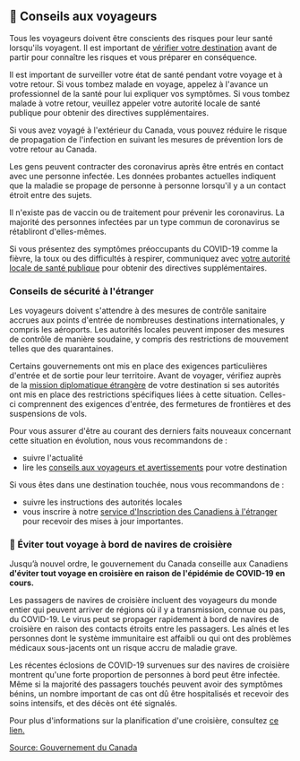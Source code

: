 ## 🛫 Conseils aux voyageurs

Tous les voyageurs doivent être conscients des risques pour leur santé lorsqu'ils voyagent. Il est important de [vérifier votre destination](https://voyage.gc.ca/voyager/avertissements) avant de partir pour connaître les risques et vous préparer en conséquence.

Il est important de surveiller votre état de santé pendant votre voyage et à votre retour. Si vous tombez malade en voyage, appelez à l'avance un professionnel de la santé pour lui expliquer vos symptômes. Si vous tombez malade à votre retour, veuillez appeler votre autorité locale de santé publique pour obtenir des directives supplémentaires.

Si vous avez voyagé à l'extérieur du Canada, vous pouvez réduire le risque de propagation de l'infection en suivant les mesures de prévention lors de votre retour au Canada.

Les gens peuvent contracter des coronavirus après être entrés en contact avec une personne infectée. Les données probantes actuelles indiquent que la maladie se propage de personne à personne lorsqu'il y a un contact étroit entre des sujets.

Il n'existe pas de vaccin ou de traitement pour prévenir les coronavirus. La majorité des personnes infectées par un type commun de coronavirus se rétabliront d'elles-mêmes.

Si vous présentez des symptômes préoccupants du COVID-19 comme la fièvre, la toux ou des difficultés à respirer, communiquez avec [votre autorité locale de santé publique](https://www.canada.ca/fr/sante-publique/services/publications/maladies-et-affections/2019-nouveau-coronavirus-fiche-information.html#au) pour obtenir des directives supplémentaires.

### Conseils de sécurité à l'étranger

Les voyageurs doivent s'attendre à des mesures de contrôle sanitaire accrues aux points d'entrée de nombreuses destinations internationales, y compris les aéroports. Les autorités locales peuvent imposer des mesures de contrôle de manière soudaine, y compris des restrictions de mouvement telles que des quarantaines.

Certains gouvernements ont mis en place des exigences particulières d'entrée et de sortie pour leur territoire. Avant de voyager, vérifiez auprès de la [mission diplomatique étrangère](https://www.international.gc.ca/protocol-protocole/reps.aspx?lang=fra) de votre destination si ses autorités ont mis en place des restrictions spécifiques liées à cette situation. Celles-ci comprennent des exigences d'entrée, des fermetures de frontières et des suspensions de vols.

Pour vous assurer d'être au courant des derniers faits nouveaux concernant cette situation en évolution, nous vous recommandons de :

- suivre l'actualité
- lire les [conseils aux voyageurs et avertissements](https://voyage.gc.ca/voyager/avertissements) pour votre destination

Si vous êtes dans une destination touchée, nous vous recommandons de :

- suivre les instructions des autorités locales
- vous inscrire à notre [service d'Inscription des Canadiens à l'étranger](https://voyage.gc.ca/voyager/inscription) pour recevoir des mises à jour importantes.

### 🚢 Éviter tout voyage à bord de navires de croisière

Jusqu’à nouvel ordre, le gouvernement du Canada conseille aux Canadiens **d'éviter tout voyage en croisière en raison de l'épidémie de COVID-19 en cours.**

Les passagers de navires de croisière incluent des voyageurs du monde entier qui peuvent arriver de régions où il y a transmission, connue ou pas, du COVID-19. Le virus peut se propager rapidement à bord de navires de croisière en raison des contacts étroits entre les passagers. Les aînés et les personnes dont le système immunitaire est affaibli ou qui ont des problèmes médicaux sous-jacents ont un risque accru de maladie grave.

Les récentes éclosions de COVID-19 survenues sur des navires de croisière montrent qu'une forte proportion de personnes à bord peut être infectée. Même si la majorité des passagers touchés peuvent avoir des symptômes bénins, un nombre important de cas ont dû être hospitalisés et recevoir des soins intensifs, et des décès ont été signalés.

Pour plus d'informations sur la planification d'une croisière, consultez [ce lien.](https://www.canada.ca/en/public-health/services/diseases/2019-novel-coronavirus-infection/latest-travel-health-advice.html)

[Source: Gouvernement du Canada](https://www.canada.ca/fr/sante-publique/services/maladies/2019-nouveau-coronavirus/derniers-conseils-sante-voyageurs.html)
